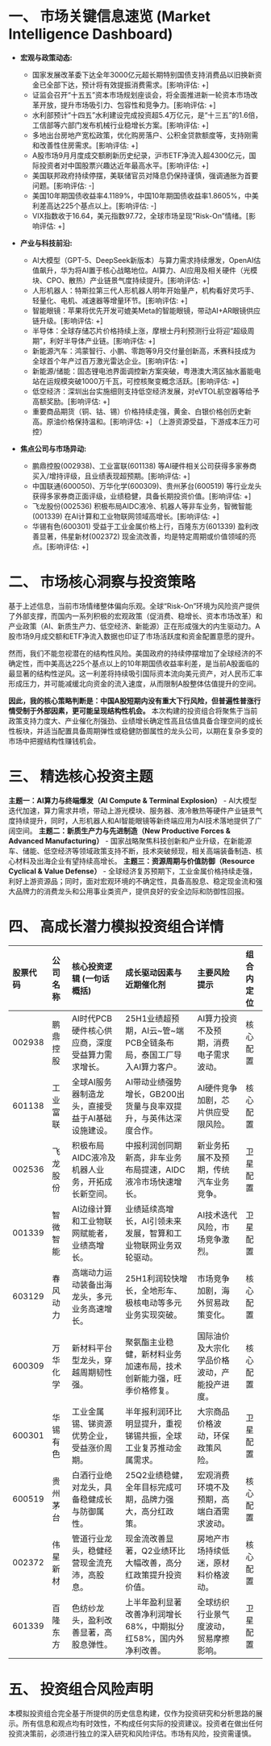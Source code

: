# 一、 市场关键信息速览 (Market Intelligence Dashboard)

*   **宏观与政策动态:**
    *   国家发展改革委下达全年3000亿元超长期特别国债支持消费品以旧换新资金已全部下达，预计将有效提振消费需求。\[影响评估: +]
    *   证监会召开“十五五”资本市场规划座谈会，将全面推进新一轮资本市场改革开放，提升市场吸引力、包容性和竞争力。\[影响评估: +]
    *   水利部预计“十四五”水利建设完成投资超5.4万亿元，是“十三五”的1.6倍，工信部等六部门发布机械行业稳增长方案。\[影响评估: +]
    *   多地出台房地产宽松政策，优化购房落户、公积金贷款额度等，支持刚需和改善性住房需求。\[影响评估: +]
    *   A股市场9月月度成交额刷新历史纪录，沪市ETF净流入超4300亿元，国际投资者对中国股票兴趣达近年最高水平。\[影响评估: +]
    *   美国联邦政府持续停摆，美联储官员对降息仍保持谨慎，强调通胀为首要问题。\[影响评估: -]
    *   美国10年期国债收益率4.1189%，中国10年期国债收益率1.8605%，中美利差高达225个基点以上。\[影响评估: -]
    *   VIX指数收于16.64，美元指数97.72，全球市场呈现“Risk-On”情绪。\[影响评估: +]

*   **产业与科技前沿:**
    *   AI大模型（GPT-5、DeepSeek新版本）与算力需求持续爆发，OpenAI估值飙升，华为将AI置于核心战略地位。AI算力、AI应用及相关硬件（光模块、CPO、散热）产业链景气度持续提升。\[影响评估: +]
    *   人形机器人：特斯拉第三代人形机器人明年开始量产，机构看好灵巧手、轻量化、电机、减速器等增量环节。\[影响评估: +]
    *   智能眼镜：苹果将优先开发可媲美Meta的智能眼镜，带动AI+AR眼镜供应链升级。\[影响评估: +]
    *   半导体：全球存储芯片价格持续上涨，摩根士丹利预测行业将迎“超级周期”，利好半导体产业链。\[影响评估: +]
    *   新能源汽车：鸿蒙智行、小鹏、零跑等9月交付量创新高，禾赛科技成为全球首个年产过百万激光雷达企业。\[影响评估: +]
    *   新能源/储能：固态锂电池界面调控新方案突破，粤港澳大湾区抽水蓄能电站在运规模突破1000万千瓦，可控核聚变概念活跃。\[影响评估: +]
    *   低空经济：深圳出台实施细则支持低空经济发展，对eVTOL航空器等给予高额奖励。\[影响评估: +]
    *   重要商品期货（铜、钴、锡）价格持续走强，黄金、白银价格创历史新高。原油价格保持温和。\[影响评估: +] （上游资源受益，下游成本压力可控）

*   **焦点公司与市场异动:**
    *   鹏鼎控股(002938)、工业富联(601138) 等AI硬件相关公司获得多家券商买入/增持评级，且业绩表现超预期。\[影响评估: +]
    *   中国联通(600050)、万华化学(600309)、贵州茅台(600519) 等行业龙头获得多家券商正面评级，业绩稳健，具备长期投资价值。\[影响评估: +]
    *   飞龙股份(002536) 积极布局AIDC液冷、机器人等非车业务，智微智能(001339) 在AI计算和工业物联网领域高增长。\[影响评估: +]
    *   华锡有色(600301) 受益于工业金属价格上行，百隆东方(601339) 盈利改善显著，伟星新材(002372) 现金流改善，均是特定周期或价值领域的亮点。\[影响评估: +]

# 二、 市场核心洞察与投资策略

基于上述信息，当前市场情绪整体偏向乐观。全球“Risk-On”环境为风险资产提供了外部支撑，而国内一系列积极的宏观政策（促消费、稳增长、资本市场改革）和产业政策（AI、新质生产力、低空经济、新能源）正在形成强大的内生驱动力。A股市场9月成交额和ETF净流入数据也印证了市场活跃度和资金配置意愿的提升。

然而，我们不能忽视潜在的结构性风险。美国政府的持续停摆增加了全球经济的不确定性，而中美高达225个基点以上的10年期国债收益率利差，是当前A股面临的最显著的结构性逆风。这一利差将持续吸引国际资本流向美元资产，对人民币汇率形成压力，并可能减缓北向资金的流入速度，从而限制A股整体估值提升的空间。

**因此，我的核心策略判断是：中国A股短期内没有重大下行风险，但普遍性普涨行情受制于外部因素，更可能呈现结构性机会。** 本次构建的投资组合将聚焦于当前政策支持力度大、产业催化剂强劲、业绩增长确定性高且估值具备合理空间的成长性板块，并适当配置具备周期弹性或稳健防御属性的龙头公司，以期在复杂多变的市场中把握结构性赚钱机会。

# 三、 精选核心投资主题

**主题一：AI算力与终端爆发（AI Compute & Terminal Explosion）** - AI大模型迭代加速，算力需求井喷，带动上游光模块、服务器、液冷散热等硬件产业链景气度持续提升，同时，人形机器人和AI智能眼镜等新终端应用为AI技术落地提供了广阔空间。
**主题二：新质生产力与先进制造（New Productive Forces & Advanced Manufacturing）** - 国家战略聚焦科技创新和产业升级，在新能源车、储能、低空经济等领域政策支持不断，技术突破频现，相关高端装备制造、核心材料及出海企业有望持续高增长。
**主题三：资源周期与价值防御（Resource Cyclical & Value Defense）** - 全球经济复苏预期下，工业金属价格持续走强，利好上游资源品；同时，面对宏观环境的不确定性，具备高股息、稳定现金流和强大品牌力的消费龙头和公用事业类资产，提供良好的安全边际和防御性回报。

# 四、 高成长潜力模拟投资组合详情

| 股票代码 | 公司名称   | 核心投资逻辑 (一句话概括)                  | 成长驱动因素与近期催化剂                                       | 主要风险提示                                   | 组合内定位 |
| :------- | :--------- | :------------------------------------------- | :--------------------------------------------------------------- | :--------------------------------------------- | :--------- |
| 002938   | 鹏鼎控股   | AI时代PCB硬件核心供应商，深度受益算力需求增长。 | 25H1业绩超预期，AI云~管~端PCB全链条布局，泰国工厂导入AI算力客户。 | AI算力投资不及预期，消费电子需求波动。       | 核心配置 |
| 601138   | 工业富联   | 全球AI服务器制造龙头，直接受益于AI基础设施建设。 | AI带动业绩强势增长，GB200出货量与良率双提升，与英伟达深度合作。 | AI硬件竞争加剧，芯片供应受限风险。           | 核心配置 |
| 002536   | 飞龙股份   | 积极布局AIDC液冷及机器人业务，开拓成长新空间。 | 中报利润创同期新高，非车业务布局提速，AIDC液冷市场快速增长。 | 新业务拓展不及预期，传统汽车业务竞争。       | 卫星配置 |
| 001339   | 智微智能   | AI边缘计算和工业物联网赋能者，业绩高增长。 | 业绩延续高增长，AI引领未来发展，智算和工业物联网业务双轮驱动。 | AI技术迭代风险，市场竞争激烈。               | 卫星配置 |
| 603129   | 春风动力   | 高端动力运动装备出海龙头，多元业务高速增长。 | 25H1利润较快增长，全地形车、极核电动等多元业务实现突破。     | 市场竞争加剧，海外贸易政策变化。             | 核心配置 |
| 600309   | 万华化学   | 新材料平台型龙头，穿越周期韧性强。         | 聚氨酯主业稳健，新材料业务加速布局，技术创新能力强，旺季价格修复。 | 国际油价及大宗化学品价格波动，产能投产进度。 | 核心配置 |
| 600301   | 华锡有色   | 工业金属锡、锑资源优势企业，受益涨价周期。 | 半年报利润环比明显提升，重视锑锡共振，全球工业复苏推动金属需求。 | 大宗商品价格波动，环保政策风险。             | 卫星配置 |
| 600519   | 贵州茅台   | 白酒行业绝对龙头，具备稳健成长与防御属性。 | 25Q2业绩稳健，全年目标完成可期，品牌力强大，高分红政策。     | 宏观消费环境不及预期，高端白酒需求波动。     | 核心配置 |
| 002372   | 伟星新材   | 管道行业龙头，稳健经营现金流充沛，高股息。 | 现金流改善显著，Q2业绩环比大幅改善，高分红政策提升投资价值。 | 房地产市场持续低迷，原材料价格波动。         | 核心配置 |
| 601339   | 百隆东方   | 色纺纱龙头，盈利改善显著，高股息弹性。     | 上半年盈利显著改善净利润增长68%，中期拟分红58%，国内外净利改善。 | 全球纺织行业景气度波动，贸易摩擦影响。       | 卫星配置 |

# 五、 投资组合风险声明

本模拟投资组合完全基于所提供的历史信息构建，仅作为投资研究和分析思路的展示。所有信息和观点均有时效性，不构成任何实际的投资建议。投资者在做出任何投资决策前，必须进行独立的深入研究和风险评估。市场有风险，投资需谨慎。